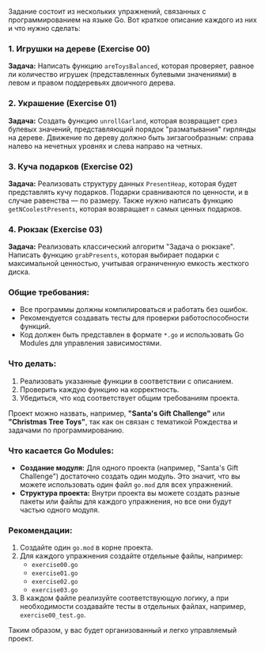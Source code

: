 Задание состоит из нескольких упражнений, связанных с программированием на языке Go. Вот краткое описание каждого из них и что нужно сделать:

### 1. **Игрушки на дереве (Exercise 00)**
**Задача:** Написать функцию `areToysBalanced`, которая проверяет, равное ли количество игрушек (представленных булевыми значениями) в левом и правом поддеревьях двоичного дерева. 

### 2. **Украшение (Exercise 01)**
**Задача:** Создать функцию `unrollGarland`, которая возвращает срез булевых значений, представляющий порядок "разматывания" гирлянды на дереве. Движение по дереву должно быть зигзагообразным: справа налево на нечетных уровнях и слева направо на четных.

### 3. **Куча подарков (Exercise 02)**
**Задача:** Реализовать структуру данных `PresentHeap`, которая будет представлять кучу подарков. Подарки сравниваются по ценности, и в случае равенства — по размеру. Также нужно написать функцию `getNCoolestPresents`, которая возвращает `n` самых ценных подарков.

### 4. **Рюкзак (Exercise 03)**
**Задача:** Реализовать классический алгоритм "Задача о рюкзаке". Написать функцию `grabPresents`, которая выбирает подарки с максимальной ценностью, учитывая ограниченную емкость жесткого диска.

### Общие требования:
- Все программы должны компилироваться и работать без ошибок.
- Рекомендуется создавать тесты для проверки работоспособности функций.
- Код должен быть представлен в формате `*.go` и использовать Go Modules для управления зависимостями.

### Что делать:
1. Реализовать указанные функции в соответствии с описанием.
2. Проверить каждую функцию на корректность.
3. Убедиться, что код соответствует общим требованиям проекта.


Проект можно назвать, например, **"Santa's Gift Challenge"** или **"Christmas Tree Toys"**, так как он связан с тематикой Рождества и задачами по программированию.

### Что касается Go Modules:
- **Создание модуля:** Для одного проекта (например, "Santa's Gift Challenge") достаточно создать один модуль. Это значит, что вы можете использовать один файл `go.mod` для всех упражнений.
- **Структура проекта:** Внутри проекта вы можете создать разные пакеты или файлы для каждого упражнения, но все они будут частью одного модуля.

### Рекомендации:
1. Создайте один `go.mod` в корне проекта.
2. Для каждого упражнения создайте отдельные файлы, например:
   - `exercise00.go`
   - `exercise01.go`
   - `exercise02.go`
   - `exercise03.go`
3. В каждом файле реализуйте соответствующую логику, а при необходимости создавайте тесты в отдельных файлах, например, `exercise00_test.go`.

Таким образом, у вас будет организованный и легко управляемый проект.
